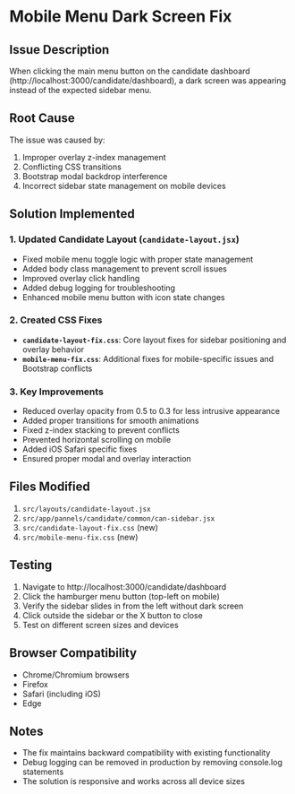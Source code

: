 # Mobile Menu Dark Screen Fix

## Issue Description
When clicking the main menu button on the candidate dashboard (http://localhost:3000/candidate/dashboard), a dark screen was appearing instead of the expected sidebar menu.

## Root Cause
The issue was caused by:
1. Improper overlay z-index management
2. Conflicting CSS transitions
3. Bootstrap modal backdrop interference
4. Incorrect sidebar state management on mobile devices

## Solution Implemented

### 1. Updated Candidate Layout (`candidate-layout.jsx`)
- Fixed mobile menu toggle logic with proper state management
- Added body class management to prevent scroll issues
- Improved overlay click handling
- Added debug logging for troubleshooting
- Enhanced mobile menu button with icon state changes

### 2. Created CSS Fixes
- **`candidate-layout-fix.css`**: Core layout fixes for sidebar positioning and overlay behavior
- **`mobile-menu-fix.css`**: Additional fixes for mobile-specific issues and Bootstrap conflicts

### 3. Key Improvements
- Reduced overlay opacity from 0.5 to 0.3 for less intrusive appearance
- Added proper transitions for smooth animations
- Fixed z-index stacking to prevent conflicts
- Prevented horizontal scrolling on mobile
- Added iOS Safari specific fixes
- Ensured proper modal and overlay interaction

## Files Modified
1. `src/layouts/candidate-layout.jsx`
2. `src/app/pannels/candidate/common/can-sidebar.jsx`
3. `src/candidate-layout-fix.css` (new)
4. `src/mobile-menu-fix.css` (new)

## Testing
1. Navigate to http://localhost:3000/candidate/dashboard
2. Click the hamburger menu button (top-left on mobile)
3. Verify the sidebar slides in from the left without dark screen
4. Click outside the sidebar or the X button to close
5. Test on different screen sizes and devices

## Browser Compatibility
- Chrome/Chromium browsers
- Firefox
- Safari (including iOS)
- Edge

## Notes
- The fix maintains backward compatibility with existing functionality
- Debug logging can be removed in production by removing console.log statements
- The solution is responsive and works across all device sizes